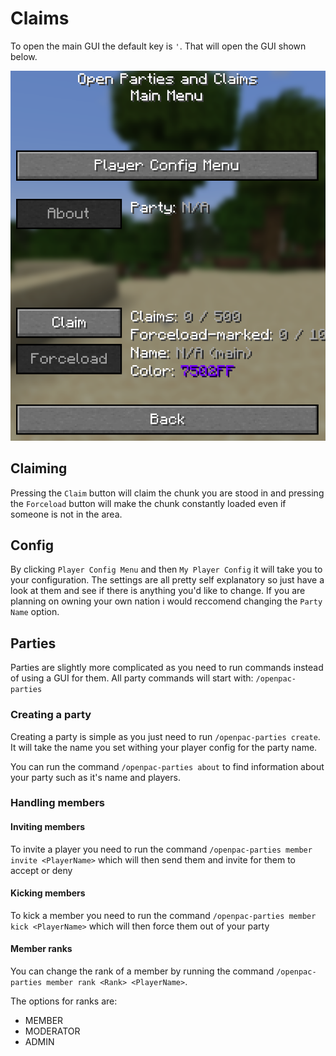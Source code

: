 # Claims

To open the main GUI the default key is `'`. That will open the GUI shown below.

![Claims GUI](../assets/claims/main_gui.png)

## Claiming

Pressing the `Claim` button will claim the chunk you are stood in and pressing the `Forceload` button will make the chunk constantly loaded even if someone is not in the area.

## Config
By clicking `Player Config Menu` and then `My Player Config` it will take you to your configuration. The settings are all pretty self explanatory so just have a look at them and see if there is anything you'd like to change. If you are planning on owning your own nation i would reccomend changing the `Party Name` option.

## Parties
Parties are slightly more complicated as you need to run commands instead of using a GUI for them. All party commands will start with:
`/openpac-parties`
### Creating a party
Creating a party is simple as you just need to run `/openpac-parties create`. It will take the name you set withing your player config for the party name.

You can run the command `/openpac-parties about` to find information about your party such as it's name and players.
### Handling members
#### Inviting members
To invite a player you need to run the command `/openpac-parties member invite <PlayerName>` which will then send them and invite for them to accept or deny
#### Kicking members
To kick a member you need to run the command `/openpac-parties member kick <PlayerName>` which will then force them out of your party
#### Member ranks
You can change the rank of a member by running the command `/openpac-parties member rank <Rank> <PlayerName>`.

The options for ranks are:

* MEMBER
* MODERATOR
* ADMIN
